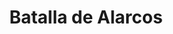 ﻿---
title: "Batalla de Alarcos"
permalink: periodes_505.html
layout: periode
dataInici: 1195-07-19
sidebar: periodes
pares:
  - 469:
    title: "Reconquista"
    dataInici: "(722)"
    dataFi: "(1492)"

fills:
jocsPrincipals:
jocsEscenaris:
jocsEpoca:
  - title: "La Reconquista: Edad Media S.VIII – XV"
    bggId: 120423
    escenari: "Alarcos"

jocsEpocaEscenaris:
---
